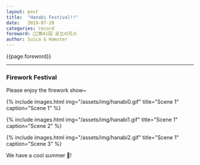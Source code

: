 ```yaml
---
layout: post
title:  "Hanabi Festival!!"
date:   2019-07-20
categories: record
foreword: 🌈🎎第41回 足立の花火
author: Suica & Hamster
---
```


{{page.foreword}}

---
### Firework Festival
Please enjoy the firework show~

{% include images.html img="/assets/img/hanabi0.gif" title="Scene 1" caption="Scene 1" %}

{% include images.html img="/assets/img/hanabi1.gif" title="Scene 1" caption="Scene 2" %}

{% include images.html img="/assets/img/hanabi2.gif" title="Scene 1" caption="Scene 3" %}

We have a cool summer 🍻!
